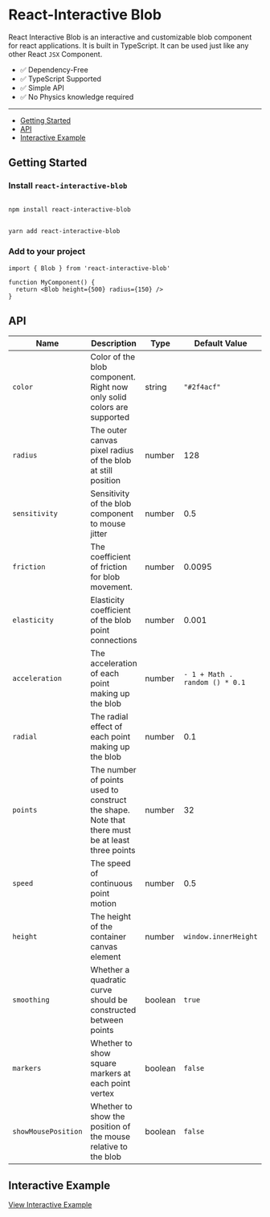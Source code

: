 # React-Interactive Blob

React Interactive Blob is an interactive and customizable blob component for react applications. It is built in TypeScript. It can be used just like any other React `JSX` Component.

- ✅ Dependency-Free
- ✅ TypeScript Supported
- ✅ Simple API
- ✅ No Physics knowledge required

---

- [Getting Started](#getting-started)
- [API](#API)
- [Interactive Example](#interactive-example)

## Getting Started

### Install `react-interactive-blob`

```bash

npm install react-interactive-blob

```

```bash

yarn add react-interactive-blob

```

### Add to your project

```tsx
import { Blob } from 'react-interactive-blob'

function MyComponent() {
  return <Blob height={500} radius={150} />
}
```

## API

| Name | Description | Type | Default Value |
| --- | --- | --- | --- |
| `color` | Color of the blob component. Right now only solid colors are supported | string | `"#2f4acf"` |
| `radius` | The outer canvas pixel radius of the blob at still position | number | 128 |
| `sensitivity` | Sensitivity of the blob component to mouse jitter | number | 0.5 |
| `friction` | The coefficient of friction for blob movement. | number | 0.0095 |
| `elasticity` | Elasticity coefficient of the blob point connections | number | 0.001 |
| `acceleration` | The acceleration of each point making up the blob | number | `- 1 + Math . random () * 0.1` |
| `radial` | The radial effect of each point making up the blob | number | 0.1 |
| `points` | The number of points used to construct the shape. Note that there must be at least three points | number | 32 |
| `speed` | The speed of continuous point motion | number | 0.5 |
| `height` | The height of the container canvas element | number | `window.innerHeight ` |
| `smoothing` | Whether a quadratic curve should be constructed between points | boolean | `true` |
| `markers` | Whether to show square markers at each point vertex | boolean | `false` |
| `showMousePosition` | Whether to show the position of the mouse relative to the blob | boolean | `false` |

## Interactive Example

[View Interactive Example]()
